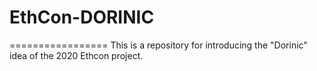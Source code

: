 # EthCon-DORINIC
=================
This is a repository for introducing the "Dorinic" idea of the 2020 Ethcon project.

